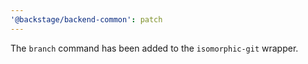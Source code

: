 ```yaml
---
'@backstage/backend-common': patch
---
```


The `branch` command has been added to the `isomorphic-git` wrapper.
